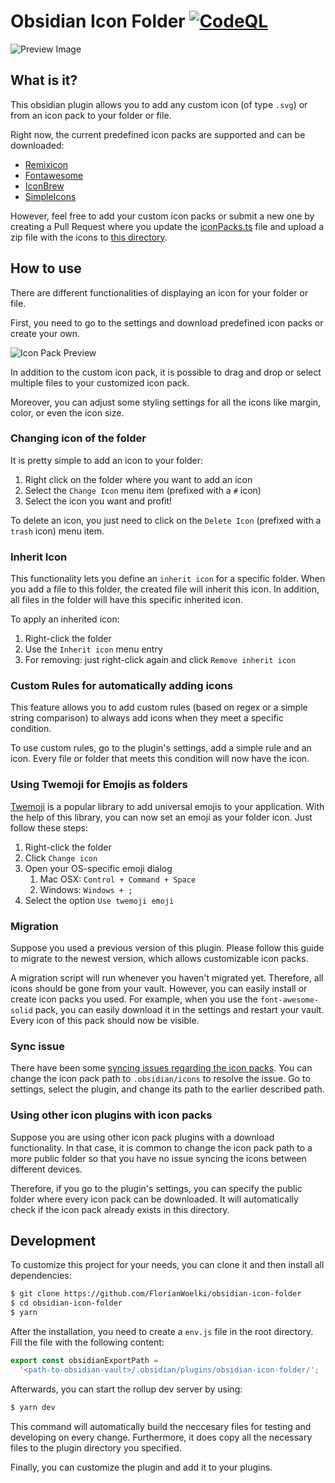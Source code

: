 # Obsidian Icon Folder [![CodeQL](https://github.com/FlorianWoelki/obsidian-icon-folder/actions/workflows/codeql-analysis.yml/badge.svg)](https://github.com/FlorianWoelki/obsidian-icon-folder/actions/workflows/codeql-analysis.yml)

![Preview Image](https://raw.githubusercontent.com/FlorianWoelki/obsidian-icon-folder/main/docs/preview-image.png)

## What is it?

This obsidian plugin allows you to add any custom icon (of type `.svg`) or from an icon pack to your folder or file.

Right now, the current predefined icon packs are supported and can be downloaded:
* [Remixicon](https://remixicon.com/)
* [Fontawesome](https://fontawesome.com/)
* [IconBrew](https://iconbrew.com/)
* [SimpleIcons](https://simpleicons.org/)

However, feel free to add your custom icon packs or submit a new one by creating a Pull Request where you update the [iconPacks.ts](https://github.com/FlorianWoelki/obsidian-icon-folder/blob/main/src/iconPacks.ts) file and upload a zip file with the icons to [this directory](https://github.com/FlorianWoelki/obsidian-icon-folder/tree/main/iconPacks).

## How to use

There are different functionalities of displaying an icon for your folder or file.

First, you need to go to the settings and download predefined icon packs or create your own.

![Icon Pack Preview](https://raw.githubusercontent.com/FlorianWoelki/obsidian-icon-folder/main/docs/icon-pack-preview.png)

In addition to the custom icon pack, it is possible to drag and drop or select multiple files to your customized icon pack.

Moreover, you can adjust some styling settings for all the icons like margin, color, or even the icon size.

### Changing icon of the folder

It is pretty simple to add an icon to your folder:

1. Right click on the folder where you want to add an icon
2. Select the `Change Icon` menu item (prefixed with a `#` icon)
3. Select the icon you want and profit!

To delete an icon, you just need to click on the `Delete Icon` (prefixed with a `trash` icon) menu item.

### Inherit Icon

This functionality lets you define an `inherit icon` for a specific folder. When you add a file to this folder, the created file will inherit this icon. In addition, all files in the folder will have this specific inherited icon.

To apply an inherited icon:

1. Right-click the folder
2. Use the `Inherit icon` menu entry
3. For removing: just right-click again and click `Remove inherit icon`

### Custom Rules for automatically adding icons

This feature allows you to add custom rules (based on regex or a simple string comparison) to always add icons when they meet a specific condition.

To use custom rules, go to the plugin's settings, add a simple rule and an icon. Every file or folder that meets this condition will now have the icon.

### Using Twemoji for Emojis as folders

[Twemoji](https://github.com/twitter/twemoji) is a popular library to add universal emojis to your application. With the help of this library, you can now set an emoji as your folder icon. Just follow these steps:

1. Right-click the folder
2. Click `Change icon`
3. Open your OS-specific emoji dialog
    1. Mac OSX: `Control + Command + Space`
    2. Windows: `Windows + ;`
4. Select the option `Use twemoji emoji`

### Migration

Suppose you used a previous version of this plugin. Please follow this guide to migrate to the newest version, which allows customizable icon packs.

A migration script will run whenever you haven't migrated yet. Therefore, all icons should be gone from your vault.
However, you can easily install or create icon packs you used. For example, when you use the `font-awesome-solid` pack, you can easily download it in the settings and restart your vault. Every icon of this pack should now be visible.

### Sync issue

There have been some [syncing issues regarding the icon packs](https://github.com/FlorianWoelki/obsidian-icon-folder/issues/52). You can change the icon pack path to `.obsidian/icons` to resolve the issue. Go to settings, select the plugin, and change its path to the earlier described path.

### Using other icon plugins with icon packs

Suppose you are using other icon pack plugins with a download functionality. In that case, it is common to change the icon pack path to a more public folder so that you have no issue syncing the icons between different devices.

Therefore, if you go to the plugin's settings, you can specify the public folder where every icon pack can be downloaded. It will automatically check if the icon pack already exists in this directory.

## Development

To customize this project for your needs, you can clone it and then install all dependencies:
```sh
$ git clone https://github.com/FlorianWoelki/obsidian-icon-folder
$ cd obsidian-icon-folder
$ yarn
```

After the installation, you need to create a `env.js` file in the root directory. Fill the file with the following content:

```js
export const obsidianExportPath =
  '<path-to-obsidian-vault>/.obsidian/plugins/obsidian-icon-folder/';
```

Afterwards, you can start the rollup dev server by using:

```sh
$ yarn dev
```

This command will automatically build the neccesary files for testing and developing on every change. Furthermore, it does copy all the necessary files to the plugin directory you specified.

Finally, you can customize the plugin and add it to your plugins.
